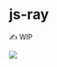 # js-ray

✍️ WIP

![](https://imgur.com/Bc8Noxd.png)

<!-- ## 
See [Fahien/rayca](https://github.com/Fahien/rayca) for a Rust implementation. -->